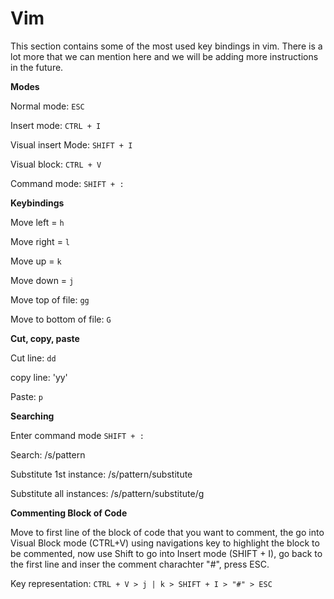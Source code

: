 # Vim

This section contains some of the most used key bindings in vim.  There is a lot more that we can mention here and we will be adding more instructions in the future.

**Modes** 

Normal mode: `ESC`

Insert mode: `CTRL + I`   

Visual insert Mode: `SHIFT + I`

Visual block: `CTRL + V`

Command mode: `SHIFT + :`

**Keybindings**

Move left = `h`

Move right = `l`

Move up = `k`

Move down = `j`

Move top of file: `gg`

Move to bottom of file: `G`

**Cut, copy, paste**

Cut line: `dd` 

copy line: 'yy'

Paste: `p`

**Searching**

Enter command mode `SHIFT + :`

Search: /s/pattern

Substitute 1st instance: /s/pattern/substitute 

Substitute all instances: /s/pattern/substitute/g

**Commenting Block of Code**

Move to first line of the block of code that you want to comment, the go into Visual Block mode (CTRL+V) using navigations key to highlight the block to be commented, now use Shift to go into Insert mode (SHIFT + I), go back to the first line and inser the comment charachter "#", press ESC.

Key representation: `CTRL + V > j | k > SHIFT + I > "#" > ESC` 

